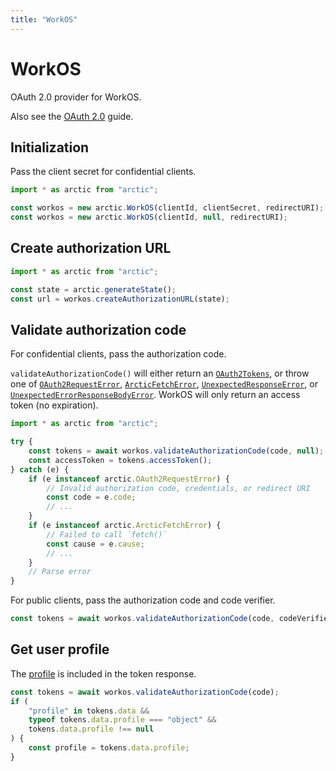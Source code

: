 ```yaml
---
title: "WorkOS"
---
```


# WorkOS

OAuth 2.0 provider for WorkOS.

Also see the [OAuth 2.0](/guides/oauth2) guide.

## Initialization

Pass the client secret for confidential clients.

```ts
import * as arctic from "arctic";

const workos = new arctic.WorkOS(clientId, clientSecret, redirectURI);
const workos = new arctic.WorkOS(clientId, null, redirectURI);
```

## Create authorization URL

```ts
import * as arctic from "arctic";

const state = arctic.generateState();
const url = workos.createAuthorizationURL(state);
```

## Validate authorization code

For confidential clients, pass the authorization code.

`validateAuthorizationCode()` will either return an [`OAuth2Tokens`](/reference/main/OAuth2Tokens), or throw one of [`OAuth2RequestError`](/reference/main/OAuth2RequestError), [`ArcticFetchError`](/reference/main/ArcticFetchError), [`UnexpectedResponseError`](/reference/main/UnexpectedResponseError), or [`UnexpectedErrorResponseBodyError`](/reference/main/UnexpectedErrorResponseBodyError). WorkOS will only return an access token (no expiration).

```ts
import * as arctic from "arctic";

try {
	const tokens = await workos.validateAuthorizationCode(code, null);
	const accessToken = tokens.accessToken();
} catch (e) {
	if (e instanceof arctic.OAuth2RequestError) {
		// Invalid authorization code, credentials, or redirect URI
		const code = e.code;
		// ...
	}
	if (e instanceof arctic.ArcticFetchError) {
		// Failed to call `fetch()`
		const cause = e.cause;
		// ...
	}
	// Parse error
}
```

For public clients, pass the authorization code and code verifier.

```ts
const tokens = await workos.validateAuthorizationCode(code, codeVerifier);
```

## Get user profile

The [profile](https://workos.com/docs/reference/sso/profile) is included in the token response.

```ts
const tokens = await workos.validateAuthorizationCode(code);
if (
	"profile" in tokens.data &&
	typeof tokens.data.profile === "object" &&
	tokens.data.profile !== null
) {
	const profile = tokens.data.profile;
}
```
